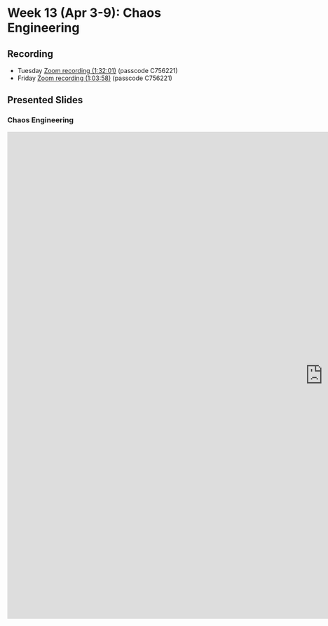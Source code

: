# Week 13 (Apr 3-9): Chaos Engineering

## Recording

* Tuesday [Zoom recording (1:32:01)](https://sfu.zoom.us/rec/share/7kDAt1Vxg4oU4vUddQb5kWTMtYQohaEaB0jMEjH2MkhoWu8oFrai6ogQOU0lhDRi.bmTDZhGqrEKI5Jgc?startTime=1649172079000) (passcode C756221)
* Friday [Zoom recording (1:03:58)](https://sfu.zoom.us/rec/share/cVW_BTG3sLv6jZfDYlRMI1R-vnEbUMhOMI1CEVrjv63oi6JWxCCKALCM89n2EWOL.-GcSBzRi2JgxiVys?startTime=1649429494000) (passcode C756221)

## Presented Slides  

### Chaos Engineering

<div class="video-container-4by3"><iframe src="https://docs.google.com/presentation/d/e/2PACX-1vSK7d8t_z8I9TzLQ-5G8nO7ZuTVMeHefl_RzpQ91h6awRuBij5rzwEy90t0-RkWVrU4uL1GR9UU4s84/embed?start=false&loop=false&delayms=3000" frameborder="0" width="1440" height="1109" allowfullscreen="true" mozallowfullscreen="true" webkitallowfullscreen="true"></iframe></iframe></div>
